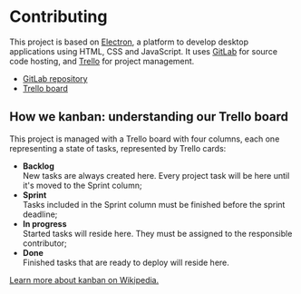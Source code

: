 # Contributing

This project is based on [Electron][electron], a platform to develop desktop
applications using HTML, CSS and JavaScript. It uses [GitLab][gitlab] for source
code hosting, and [Trello][trello] for project management.

- [GitLab repository][jk-desktop]
- [Trello board][jk-trello]

## How we kanban: understanding our Trello board

This project is managed with a Trello board with four columns, each one
representing a state of tasks, represented by Trello cards:

- **Backlog**  
  New tasks are always created here. Every project task will be here until it's
  moved to the Sprint column;  
- **Sprint**  
  Tasks included in the Sprint column must be finished before the sprint
  deadline;  
- **In progress**  
  Started tasks will reside here. They must be assigned to the responsible
  contributor;  
- **Done**  
  Finished tasks that are ready to deploy will reside here.

[Learn more about kanban on Wikipedia.][wp-kanban]

[jk-desktop]: https://gitlab.com/jackeychain/jackeychain-desktop
[jk-trello]: https://trello.com/b/0lQLeJQa/jackeychain-desktop
[electron]: http://electron.atom.io/
[gitlab]: https://about.gitlab.com/
[trello]: https://trello.com/
[wp-kanban]: https://en.wikipedia.org/wiki/Kanban
